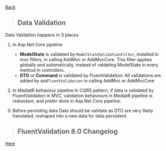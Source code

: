 [Back](../README.md)

> ## Data Validation 

Data Validation happens in 3 places

1. In Asp.Net Core pipeline
	* __ModelState__ is validated by `ModelStateValidationFilter`, installed in mvc filters, in calling AddMvc or AddMvcCore. This filter applies globally and automatically, instead of valdating ModelState in every method in controllers.
	* __DTO__ or __Command__ is validated by FluentValidation. All validations are added by `AddFluentValidation` in calling AddMvc or AddMvcCore

2. In MediatR behaviour pipeline
	In CQRS pattern, if data is validated by FluentValidation in MVC, validation behaviours in MediatR pipeline is redundant, and prefer done in Asp.Net Core pipeline.    

3. Before persisting data 
	Data should be validate as DTO are very likely translated, reshaped into a new data for data persistent.

> ## FluentValidation 8.0 Changelog


[Here](https://fluentvalidation.net/upgrading-to-8.html)